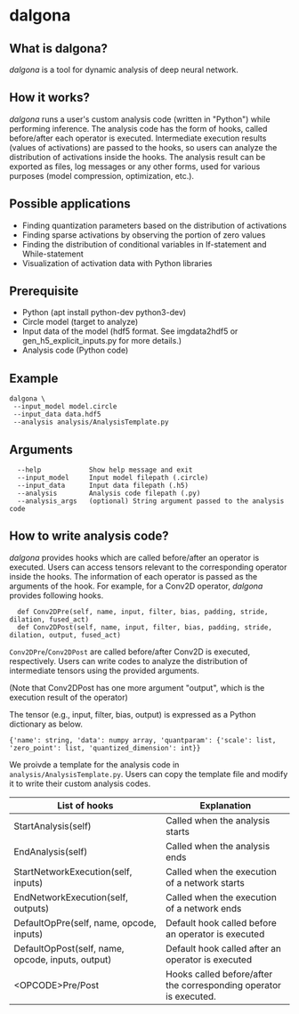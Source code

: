 # dalgona

## What is dalgona?

_dalgona_ is a tool for dynamic analysis of deep neural network.

## How it works?

_dalgona_ runs a user's custom analysis code (written in "Python") while performing inference. The analysis code has the form of hooks, called before/after each operator is executed. Intermediate execution results (values of activations) are passed to the hooks, so users can analyze the distribution of activations inside the hooks. The analysis result can be exported as files, log messages or any other forms, used for various purposes (model compression, optimization, etc.).

## Possible applications
- Finding quantization parameters based on the distribution of activations
- Finding sparse activations by observing the portion of zero values
- Finding the distribution of conditional variables in If-statement and While-statement
- Visualization of activation data with Python libraries

## Prerequisite
- Python (apt install python-dev python3-dev)
- Circle model (target to analyze)
- Input data of the model (hdf5 format. See imgdata2hdf5 or gen_h5_explicit_inputs.py for more details.)
- Analysis code (Python code)

## Example
```
dalgona \
 --input_model model.circle
 --input_data data.hdf5
 --analysis analysis/AnalysisTemplate.py
```

## Arguments
```
  --help            Show help message and exit
  --input_model     Input model filepath (.circle)
  --input_data      Input data filepath (.h5)
  --analysis        Analysis code filepath (.py)
  --analysis_args   (optional) String argument passed to the analysis code
```

## How to write analysis code?

_dalgona_ provides hooks which are called before/after an operator is executed.
Users can access tensors relevant to the corresponding operator inside the hooks.
The information of each operator is passed as the arguments of the hook.
For example, for a Conv2D operator, _dalgona_ provides following hooks.

```
  def Conv2DPre(self, name, input, filter, bias, padding, stride, dilation, fused_act)
  def Conv2DPost(self, name, input, filter, bias, padding, stride, dilation, output, fused_act)
```

`Conv2DPre`/`Conv2DPost` are called before/after Conv2D is executed, respectively. Users can write codes to analyze the distribution of intermediate tensors using the provided arguments.

(Note that Conv2DPost has one more argument "output", which is the execution result of the operator)

The tensor (e.g., input, filter, bias, output) is expressed as a Python dictionary as below.

```
{'name': string, 'data': numpy array, 'quantparam': {'scale': list, 'zero_point': list, 'quantized_dimension': int}}
```

We proivde a template for the analysis code in `analysis/AnalysisTemplate.py`. Users can copy the template file and modify it to write their custom analysis codes.

| List of hooks | Explanation |
| --------------|------------ |
| StartAnalysis(self) | Called when the analysis starts |
| EndAnalysis(self) | Called when the analysis ends |
| StartNetworkExecution(self, inputs) | Called when the execution of a network starts |
| EndNetworkExecution(self, outputs) | Called when the execution of a network ends |
| DefaultOpPre(self, name, opcode, inputs) | Default hook called before an operator is executed |
| DefaultOpPost(self, name, opcode, inputs, output) | Default hook called after an operator is executed |
| \<OPCODE\>Pre/Post | Hooks called before/after the corresponding operator is executed. |
